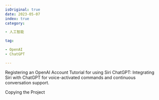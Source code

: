 ```yaml
---
isOriginal: true
date: 2023-05-07
index: true
category:

- 人工智能

tag:

- OpenAI
- ChatGPT

---
```


Registering an OpenAI Account
Tutorial for using Siri ChatGPT: Integrating Siri with ChatGPT for voice-activated commands and continuous conversation support.

<!-- more -->
Copying the Project


